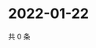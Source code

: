 # 2022-01-22

共 0 条

<!-- BEGIN WEIBO -->
<!-- 最后更新时间 Sat Jan 22 2022 21:10:47 GMT+0800 (China Standard Time) -->

<!-- END WEIBO -->
